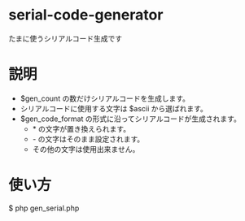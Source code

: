 # serial-code-generator
たまに使うシリアルコード生成です

# 説明
* $gen_count の数だけシリアルコードを生成します。
* シリアルコードに使用する文字は $ascii から選ばれます。
* $gen_code_format の形式に沿ってシリアルコードが生成されます。
  * \* の文字が置き換えられます。
  * \- の文字はそのまま設定されます。
  * その他の文字は使用出来ません。
# 使い方
$ php gen_serial.php
